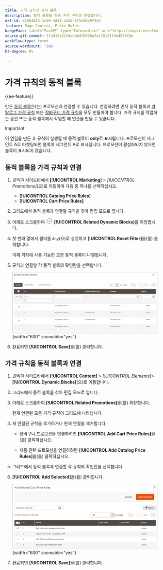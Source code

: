 ```yaml
---
title: 가격 규칙의 동적 블록
description: 동적 블록을 판촉 가격 규칙과 연결합니다.
exl-id: e1564df2-1c06-4d11-a32d-6f5c0be974e3
feature: Page Content, Price Rules
badgePaas: label="PaaS만" type="Informative" url="https://experienceleague.adobe.com/en/docs/commerce/user-guides/product-solutions" tooltip="Adobe Commerce 온 클라우드 프로젝트(Adobe 관리 PaaS 인프라) 및 온프레미스 프로젝트에만 적용됩니다."
source-git-commit: 57a913b21f4cbbb4f0800afe13012ff46d578f8e
workflow-type: tm+mt
source-wordcount: '306'
ht-degree: 0%

---
```


# 가격 규칙의 동적 블록

{{ee-feature}}

만든 [동적 블록](dynamic-blocks.md)은(는) 프로모션과 연결할 수 있습니다. 연결하려면 먼저 동적 블록과 [카탈로그 가격 규칙](../merchandising-promotions/price-rules-catalog.md) 또는 [장바구니 가격 규칙](../merchandising-promotions/price-rules-cart.md)을 모두 만들어야 합니다. 가격 규칙을 작업하는 동안 또는 동적 블록에서 작업할 때 연관을 만들 수 있습니다.

>[!IMPORTANT]
>
>이 연결을 만든 후 규칙이 실행될 때 동적 블록이 **only**&#x200B;로 표시됩니다. 프로모션이 세그먼트 A로 타겟팅되면 블록이 세그먼트 A로 표시됩니다. 프로모션이 활성화되지 않으면 블록이 표시되지 않습니다.

## 동적 블록을 가격 규칙과 연결

1. _관리자_ 사이드바에서 **[!UICONTROL Marketing]** > _[!UICONTROL Promotions]_(으)로 이동하여 다음 중 하나를 선택하십시오.

   - **[!UICONTROL Catalog Price Rules]**
   - **[!UICONTROL Cart Price Rules]**

1. 그리드에서 동적 블록과 연결할 규칙을 찾아 편집 모드로 엽니다.

1. 아래로 스크롤하여 ![확장 선택기](../assets/icon-display-expand.png) **[!UICONTROL Related Dynamic Blocks]**&#x200B;를 확장합니다.

1. 첫 번째 열에서 필터를 `Any`(으)로 설정하고 **[!UICONTROL Reset Filter]**&#x200B;을(를) 클릭합니다.

   이제 격자에 사용 가능한 모든 동적 블록이 나열됩니다.

1. 규칙과 연결할 각 동적 블록의 확인란을 선택합니다.

   ![선택한 동적 블록 추가](./assets/price-rule-cart-related-dynamic-blocks-any.png){width="600" zoomable="yes"}

1. 완료되면 **[!UICONTROL Save]**&#x200B;을(를) 클릭합니다.

## 가격 규칙을 동적 블록과 연결

1. _관리자_ 사이드바에서 **[!UICONTROL Content]** > _[!UICONTROL Elements]_>**[!UICONTROL Dynamic Blocks]**(으)로 이동합니다.

1. 그리드에서 동적 블록을 찾아 편집 모드로 엽니다.

1. 아래로 스크롤하여 **[!UICONTROL Related Promotions]**&#x200B;을(를) 확장합니다.

   현재 연관된 모든 가격 규칙이 그리드에 나타납니다.

1. 새 연결된 규칙을 추가하거나 현재 연결을 제거합니다.

   - 장바구니 프로모션을 연결하려면 **[!UICONTROL Add Cart Price Rules]**&#x200B;을(를) 클릭하십시오.

   - 제품 관련 프로모션을 연결하려면 **[!UICONTROL Add Catalog Price Rules]**&#x200B;을(를) 클릭하십시오.

1. 그리드에서 동적 블록과 연결할 각 규칙의 확인란을 선택합니다.

1. **[!UICONTROL Add Selected]**&#x200B;을(를) 클릭합니다.

   ![선택한 가격 규칙을 동적 블록에 추가](./assets/pb-dynamic-block-add-related-cart-price-rules.png){width="600" zoomable="yes"}

1. 완료되면 **[!UICONTROL Save]**&#x200B;을(를) 클릭합니다.
